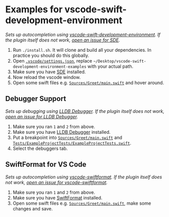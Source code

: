 # Examples for vscode-swift-development-environment

*Sets up autocompletion using [vscode-swift-development-environment](https://github.com/vknabel/vscode-swift-development-environment/). If the plugin itself does not work, [open an issue for SDE](https://github.com/vknabel/vscode-swift-development-environment/issues/new).*

1. Run `./install.sh`. It will clone and build all your dependencies. In practice you should do this globally.
2. Open [`.vscode/settings.json`](.vscode/settings.json), replace `~/Desktop/vscode-swift-development-environment-examples` with your actual path.
3. Make sure you have [SDE](https://marketplace.visualstudio.com/items?itemName=vknabel.vscode-swift-development-environment) installed.
3. Now reload the vscode window.
4. Open some swift files e.g. [`Sources/Greet/main.swift`](Sources/Greet/main.swift) and hover around.

## Debugger Support

*Sets up debugging using [LLDB Debugger](https://github.com/vadimcn/vscode-lldb). If the plugin itself does not work, [open an issue for LLDB Debugger](https://github.com/vadimcn/vscode-lldb/issues/new/choose).*

1. Make sure you ran `1` and `2` from above.
2. Make sure you have [LLDB Debugger](https://marketplace.visualstudio.com/items?itemName=vadimcn.vscode-lldb) installed.
3. Put a breakpoint into [`Sources/Greet/main.swift`](Sources/Greet/main.swift) and [`Tests/ExampleProjectTests/ExampleProjectTests.swift`](Tests/ExampleProjectTests/ExampleProjectTests.swift).
4. Select the debuggers tab.

## SwiftFormat for VS Code

*Sets up autocompletion using [vscode-swiftformat](https://github.com/vknabel/vscode-swiftformat). If the plugin itself does not work, [open an issue for vscode-swiftformat](https://github.com/vknabel/vscode-swiftformat/issues/new).*

1. Make sure you ran `1` and `2` from above.
2. Make sure you have [SwiftFormat](https://marketplace.visualstudio.com/items?itemName=vknabel.vscode-swiftformat) installed.
3. Open some swift files e.g. [`Sources/Greet/main.swift`](Sources/Greet/main.swift), make some changes and save.
